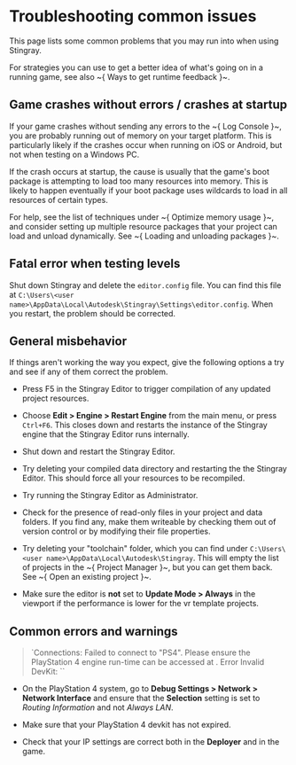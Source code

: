 # Troubleshooting common issues

This page lists some common problems that you may run into when using Stingray.

For strategies you can use to get a better idea of what's going on in a running game, see also ~{ Ways to get runtime feedback }~.

## Game crashes without errors / crashes at startup

If your game crashes without sending any errors to the ~{ Log Console }~, you are probably running out of memory on your target platform. This is particularly likely if the crashes occur when running on iOS or Android, but not when testing on a Windows PC.

If the crash occurs at startup, the cause is usually that the game's boot package is attempting to load too many resources into memory. This is likely to happen eventually if your boot package uses wildcards to load in all resources of certain types.

For help, see the list of techniques under ~{ Optimize memory usage }~, and consider setting up multiple resource packages that your project can load and unload dynamically. See ~{ Loading and unloading packages }~.

## Fatal error when testing levels

Shut down Stingray and delete the `editor.config` file. You can find this file at `C:\Users\<user name>\AppData\Local\Autodesk\Stingray\Settings\editor.config`. When you restart, the problem should be corrected.

## General misbehavior

If things aren't working the way you expect, give the following options a try and see if any of them correct the problem.

-	Press F5 in the Stingray Editor to trigger compilation of any updated project resources.

-	Choose **Edit > Engine > Restart Engine** from the main menu, or press `Ctrl+F6`. This closes down and restarts the instance of the Stingray engine that the Stingray Editor runs internally.

-	Shut down and restart the Stingray Editor.

-	Try deleting your compiled data directory and restarting the the Stingray Editor. This should force all your resources to be recompiled.

-	Try running the Stingray Editor as Administrator.

-	Check for the presence of read-only files in your project and data folders. If you find any, make them writeable by checking them out of version control or by modifying their file properties.

-	Try deleting your "toolchain" folder, which you can find under `C:\Users\<user name>\AppData\Local\Autodesk\Stingray`. This will empty the list of projects in the ~{ Project Manager }~, but you can get them back. See ~{ Open an existing project }~.

-	Make sure the editor is **not** set to **Update Mode > Always** in the viewport if the performance is lower for the vr template projects.

## Common errors and warnings

>	`Connections: Failed to connect to "PS4". Please ensure the PlayStation 4 engine run-time can be accessed at <IP address>. Error Invalid DevKit: <IP Address>``

-	On the PlayStation 4 system, go to **Debug Settings > Network > Network Interface** and ensure that the **Selection** setting is set to *Routing Information* and not *Always LAN*.

-	Make sure that your PlayStation 4 devkit has not expired.

-	Check that your IP settings are correct both in the **Deployer** and in the game.
